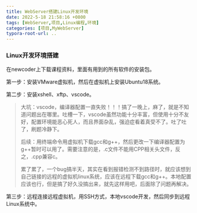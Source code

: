```yaml
---
title: WebServer搭建Linux开发环境
date: 2022-5-18 21:58:16 +0800
tags: [WebServer,项目,Linux编程,环境]
categories: [项目,MyWebServer]
typora-root-url: ..
---
```


### Linux开发环境搭建

在newcoder上下载课程资料，里面有用到的所有软件的安装包。

第一步：安装VMware虚拟机，然后在虚拟机上安装Ubuntu18系统。

第二步：安装xshell、xftp、vscode。

> 大坑：vscode，编译器配置一直失败！！！搞了一晚上，麻了，就是不知道问题出在哪里。吐槽一下，vscode虽然功能十分丰富，但使用十分不友好，配置环境能恶心死人，而且界面杂乱，强迫症看着真受不了。吐了吐了，刷题冷静下。
>
> 后续：用终端命令用虚拟机下载gcc和g++，然后更改一下编译器配置为g++暂时可以用了。需要注意的是，.c文件不能用CPP相关头文件，反之，.cpp兼容c。
>
> 累了累了，一个bug搞半天，其实在看到报错检测不到路径时，就应该想到自己链接的远程的虚拟机linux系统，应该在远程下载gcc和g++。本地配置应该也行，但是搞了好久没搞出来，就先这样用吧，后面除了问题再解决。

第三步：远程连接远程虚拟机，用SSH方式，本地vscode开发，然后同步到远程Linux系统中。

